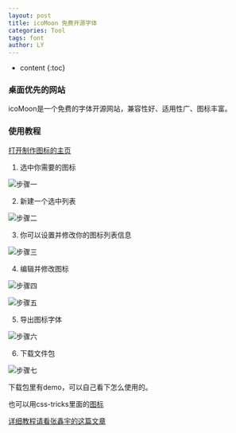 ```yaml
---
layout: post
title: icoMoon 免费开源字体
categories: Tool
tags: font 
author: LY
---
```


* content
{:toc}  

### 桌面优先的网站  

icoMoon是一个免费的字体开源网站，兼容性好、适用性广、图标丰富。








### 使用教程  

[打开制作图标的主页](https://icomoon.io/app/)

1. 选中你需要的图标

  ![步骤一](http://os8ri8oj4.bkt.clouddn.com/font_01.png)

2. 新建一个选中列表

  ![步骤二](http://os8ri8oj4.bkt.clouddn.com/font_05.png)

3. 你可以设置并修改你的图标列表信息

  ![步骤三](http://os8ri8oj4.bkt.clouddn.com/font_02.png)

4. 编辑并修改图标

  ![步骤四](http://os8ri8oj4.bkt.clouddn.com/font_04.png)

  ![步骤五](http://os8ri8oj4.bkt.clouddn.com/font_03.png)

5. 导出图标字体

  ![步骤六](http://os8ri8oj4.bkt.clouddn.com/font_06.png)

6. 下载文件包

  ![步骤七](http://os8ri8oj4.bkt.clouddn.com/font_07.png)

下载包里有demo，可以自己看下怎么使用的。


也可以用css-tricks里面的[图标](https://css-tricks.com/flat-icons-icon-fonts/)























[详细教程请看张鑫宇的这篇文章](http://www.zhangxinxu.com/wordpress/2012/06/free-icon-font-usage-icomoon/)




